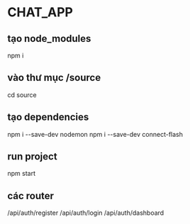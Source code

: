 # CHAT_APP
## tạo node_modules
npm i
## vào thư mục /source
cd source
## tạo dependencies
npm i --save-dev nodemon
npm i --save-dev connect-flash
## run project
npm start
## các router
 /api/auth/register
 /api/auth/login
 /api/auth/dashboard